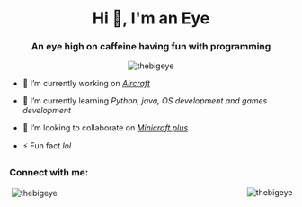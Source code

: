 <h1 align="center">Hi 👋, I'm an Eye</h1>
<h3 align="center">An eye high on caffeine having fun with programming</h3>

<p align="center"> <img src="https://komarev.com/ghpvc/?username=thebigeye&label=Profile%20views&color=0e75b6&style=flat" alt="thebigeye" /> </p>

- 🔭 I’m currently working on *[Aircraft](https://github.com/TheBigEye/Aircraft-mod)*

- 🌱 I’m currently learning *Python, java, OS development and games development*

- 👯 I’m looking to collaborate on *[Minicraft plus](https://github.com/chrisj42/minicraft-plus-revived)*

- ⚡ Fun fact *lol*

<h3 align="left">Connect with me:</h3>
<p align="left">
</p>

<p><img align="right" src="https://github-readme-stats.vercel.app/api/top-langs?username=thebigeye&show_icons=true&locale=en&layout=compact" alt="thebigeye" /></p>

<p>&nbsp;<img align="center" src="https://github-readme-stats.vercel.app/api?username=thebigeye&show_icons=true&locale=en" alt="thebigeye" /></p>


